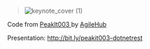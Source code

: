 >![keynote_cover (1)](https://raw.githubusercontent.com/florinasavei/peakit003-dotnetrest/master/keynote_cover.jpg)



Code from [PeakIt003 ](https://peakit.ro/speaker/florin-asavei-2/) by [AgileHub](https://agilehub.ro/)

Presentation: [http://bit.ly/peakit003-dotnetrest ](http://bit.ly/peakit003-dotnetrest )

